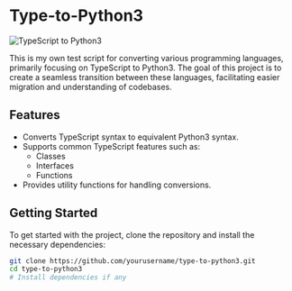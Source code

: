 # Type-to-Python3

![TypeScript to Python3](./DALL·E-2024-10-18-17.22.png)

This is my own test script for converting various programming languages, primarily focusing on TypeScript to Python3. The goal of this project is to create a seamless transition between these languages, facilitating easier migration and understanding of codebases.

## Features

- Converts TypeScript syntax to equivalent Python3 syntax.
- Supports common TypeScript features such as:
  - Classes
  - Interfaces
  - Functions
- Provides utility functions for handling conversions.

## Getting Started

To get started with the project, clone the repository and install the necessary dependencies:

```bash
git clone https://github.com/yourusername/type-to-python3.git
cd type-to-python3
# Install dependencies if any
